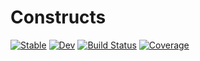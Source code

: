 # Constructs

[![Stable](https://img.shields.io/badge/docs-stable-blue.svg)](https://miRoox.github.io/Constructs.jl/stable)
[![Dev](https://img.shields.io/badge/docs-dev-blue.svg)](https://miRoox.github.io/Constructs.jl/dev)
[![Build Status](https://github.com/miRoox/Constructs.jl/workflows/CI/badge.svg)](https://github.com/miRoox/Constructs.jl/actions)
[![Coverage](https://codecov.io/gh/miRoox/Constructs.jl/branch/master/graph/badge.svg)](https://codecov.io/gh/miRoox/Constructs.jl)
